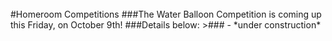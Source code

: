 <br/>
#Homeroom Competitions
###The Water Balloon Competition is coming up this Friday, on October 9th!
###Details below:
>### - *under construction*
<!--# Look At the Books Drive

### When: 5/20-6/3
### What: Collecting gently used books to help raise money for Nepal earthquake relief
### _The books will be sold to the Recycle Bookstore, and all profits will be donated_
### Where: Collection boxes are located in both locker rooms and in front of the MP room-->


